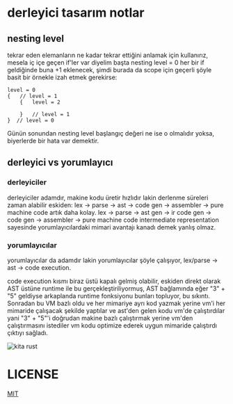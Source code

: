 # derleyici tasarım notlar

## nesting level
tekrar eden elemanların ne kadar tekrar ettiğini anlamak için kullanırız, mesela iç içe geçen if'ler var diyelim başta nesting level = 0 her bir if geldiğinde buna +1 eklenecek, şimdi burada da scope için geçerli şöyle basit bir örnekle izah etmek gerekirse:

```
level = 0
{	// level = 1
	{	level = 2	
		
	}	// level = 1
}  // level = 0
```
Günün sonundan nesting level başlangıç değeri ne ise o olmalıdır yoksa, biyerlerde bir hata var demektir.

## derleyici vs yorumlayıcı

### derleyiciler
derleyiciler adamdır, makine kodu üretir hızlıdır lakin derlenme süreleri zaman alabilir eskiden:
lex -> parse -> ast -> code gen -> assembler -> pure machine code
artık daha kolay.
lex -> parse -> ast gen -> ir code gen -> code gen -> assembler -> pure machine code
intermediate representation sayesinde yorumlayıcılardaki mimari avantajı kanadı demek yanlış olmaz.

### yorumlayıcılar
yorumlayıcılar da adamdır lakin yorumlayıcılar şöyle çalışıyor,
lex/parse -> ast -> code execution.

code execution kısmı biraz üstü kapalı gelmiş olabilir, eskiden direkt olarak AST üstüne runtime ile bu gerçekleştiriliyormuş, AST bağlamında eğer "3" + "5" geldiyse arkaplanda runtime fonksiyonu bunları topluyor, bu sıkıntı. Sonradan bu VM bazlı oldu ve her mimariye ayrı kod yazmak yerine vm'i her mimaride çalışacak şekilde yaptılar ve ast'den gelen kodu vm'de çalıştırdılar yani "3" + "5"'i doğrudan makine bazlı çalıştırmak yerine vm'den çalıştırmasını istediler vm kodu optimize ederek uygun mimaride çalıştırdı çıktıyı sağladı.

![kita rust](https://github.com/cat-milk/Anime-Girls-Holding-Programming-Books/blob/master/Rust/Ikuyo_Kita_holding_Rust_Book.png?raw=true)

# LICENSE
[MIT]()
